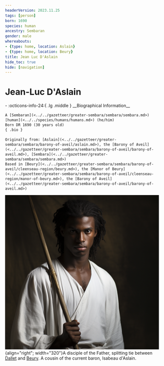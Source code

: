 ```yaml
---
headerVersion: 2023.11.25
tags: [person]
born: 1690
species: human
ancestry: Sembaran
gender: male
whereabouts:
- {type: home, location: Aslain}
- {type: home, location: Beury}
title: Jean Luc D'Aslain
hide_toc: true
hide: [navigation]
---
```

# Jean-Luc D'Aslain
<div class="grid cards ext-narrow-margin ext-one-column" markdown>
- :octicons-info-24:{ .lg .middle } __Biographical Information__

    A [Sembaran](<../../gazetteer/greater-sembara/sembara/sembara.md>) [human](<../../species/humans/humans.md>) (he/him)  
    Born DR 1690 (30 years old)  
    { .bio }

    Originally from: [Aslain](<../../gazetteer/greater-sembara/sembara/barony-of-aveil/aslain.md>), the [Barony of Aveil](<../../gazetteer/greater-sembara/sembara/barony-of-aveil/barony-of-aveil.md>), [Sembara](<../../gazetteer/greater-sembara/sembara/sembara.md>)
    Based in [Beury](<../../gazetteer/greater-sembara/sembara/barony-of-aveil/cleenseau-region/beury.md>), the [Manor of Beury](<../../gazetteer/greater-sembara/sembara/barony-of-aveil/cleenseau-region/manor-of-beury.md>), the [Barony of Aveil](<../../gazetteer/greater-sembara/sembara/barony-of-aveil/barony-of-aveil.md>)
</div>


![Jean Luc D Aslain](../../assets/jean-luc-d-aslain.png){align="right"; width="320"}A disciple of the Father, splitting tie between [Dallet](<../../gazetteer/greater-sembara/sembara/barony-of-aveil/dallet.md>) and [Beury](<../../gazetteer/greater-sembara/sembara/barony-of-aveil/cleenseau-region/beury.md>). A cousin of the current baron, Isabeau d'Aslain.

